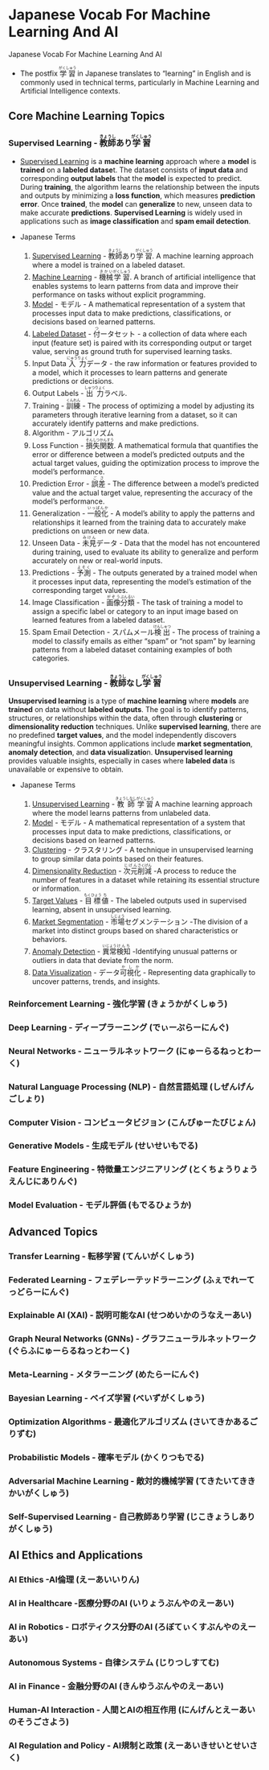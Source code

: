 # Japanese Vocab For Machine Learning And AI
Japanese Vocab For Machine Learning And AI

* The postfix <ruby>学習<rt>がくしゅう</rt></ruby> in Japanese translates to “learning” in English and is commonly used in technical terms, particularly in Machine Learning and Artificial Intelligence contexts. 

## Core Machine Learning Topics
###	Supervised Learning - <ruby>教師<rt>きょうし</rt></ruby>あり<ruby>学習<rt>がくしゅう</rt></ruby>
  * [Supervised Learning](https://en.wikipedia.org/wiki/Supervised_learning) is a **machine learning** approach where a **model** is **trained** on a **labeled datase**t. The dataset consists of **input data** and corresponding **output labels** that the **model** is expected to predict. During **training**, the algorithm learns the relationship between the inputs and outputs by minimizing a **loss function**, which measures **prediction error**. Once **trained**, the **model** can **generalize** to new, unseen data to make accurate **predictions**. **Supervised Learning** is widely used in applications such as **image classification** and **spam email detection**.

* Japanese Terms
	1.	[Supervised Learning](https://en.wikipedia.org/wiki/Supervised_learning) - <ruby>教師<rt>きょうし</rt></ruby>あり<ruby>学習<rt>がくしゅう</rt></ruby>. A machine learning approach where a model is trained on a labeled dataset. 
	2.	[Machine Learning](https://en.wikipedia.org/wiki/Machine_learning) - <ruby>機械<rt>きかい</rt></ruby><ruby>学習<rt>がくしゅう</rt></ruby>. A branch of artificial intelligence that enables systems to learn patterns from data and improve their performance on tasks without explicit programming.
	3.	[Model](https://en.wikipedia.org/wiki/Machine_learning#Models) - モデル - A mathematical representation of a system that processes input data to make predictions, classifications, or decisions based on learned patterns.
	4.	[Labeled Dataset](https://en.wikipedia.org/wiki/Labeled_data) - <ruby>付<rt>つ</rt></ruby>ータセット - a collection of data where each input (feature set) is paired with its corresponding output or target value, serving as ground truth for supervised learning tasks.
	5.	Input Data <ruby>入力<rt>にゅうりょく</rt></ruby>データ -  the raw information or features provided to a model, which it processes to learn patterns and generate predictions or decisions.
	6.	Output Labels - <ruby>出力<rt>しゅつりょく</rt></ruby>ラベル.
	7.	Training - <ruby>訓練<rt>くんれん</rt></ruby> - The process of optimizing a model by adjusting its parameters through iterative learning from a dataset, so it can accurately identify patterns and make predictions.
	8.	Algorithm - アルゴリズム
	9.	Loss Function - <ruby>損失<rt>そんしつ</rt></ruby><ruby>関数<rt>かんすう</rt></ruby>. A mathematical formula that quantifies the error or difference between a model’s predicted outputs and the actual target values, guiding the optimization process to improve the model’s performance.
	10.	Prediction Error - <ruby>誤差<rt>ごさ</rt></ruby> - The difference between a model’s predicted value and the actual target value, representing the accuracy of the model’s performance.
	11.	Generalization - <ruby>一般化<rt>いっぱんか</rt></ruby> - A model’s ability to apply the patterns and relationships it learned from the training data to accurately make predictions on unseen or new data.
	12.	Unseen Data - <ruby>未見<rt>みけん</rt></ruby>データ - Data that the model has not encountered during training, used to evaluate its ability to generalize and perform accurately on new or real-world inputs.
	13.	Predictions - <ruby>予測<rt>よそく</rt></ruby> - The outputs generated by a trained model when it processes input data, representing the model’s estimation of the corresponding target values.
	14.	Image Classification - <ruby>画像<rt>がぞう</rt></ruby><ruby>分類<rt>ぶんるい</rt></ruby> - The task of training a model to assign a specific label or category to an input image based on learned features from a labeled dataset.
	15.	Spam Email Detection - スパムメール<ruby>検出<rt>けんしゅつ</rt></ruby> - The process of training a model to classify emails as either “spam” or “not spam” by learning patterns from a labeled dataset containing examples of both categories.
###	Unsupervised Learning - <ruby>教師<rt>きょうし</rt></ruby>なし<ruby>学習<rt>がくしゅう</rt></ruby>
**Unsupervised learning** is a type of **machine learning** where **models** are **trained** on data without **labeled outputs**. The goal is to identify patterns, structures, or relationships within the data, often through **clustering** or **dimensionality reduction** techniques. Unlike **supervised learning**, there are no predefined **target values**, and the model independently discovers meaningful insights. Common applications include **market segmentation**, **anomaly detection**, and **data visualizatio**n. **Unsupervised learning** provides valuable insights, especially in cases where **labeled data** is unavailable or expensive to obtain.

  * Japanese Terms

	1.	[Unsupervised Learning](https://en.wikipedia.org/wiki/Unsupervised_learning) - <ruby>教師<rt>きょうしなし</rt></ruby><ruby>学習<rt>がくしゅう</rt></ruby>
A machine learning approach where the model learns patterns from unlabeled data.
	2.	[Model](https://en.wikipedia.org/wiki/Machine_learning#Models) - モデル - A mathematical representation of a system that processes input data to make predictions, classifications, or decisions based on learned patterns.
	3.	[Clustering](https://en.wikipedia.org/wiki/Cluster_analysis) - クラスタリング - A technique in unsupervised learning to group similar data points based on their features.
	4.	[Dimensionality Reduction](https://en.wikipedia.org/wiki/Dimensionality_reduction) - <ruby>次元<rt>じげん</rt></ruby><ruby>削減<rt>さくげん</rt></ruby> -A process to reduce the number of features in a dataset while retaining its essential structure or information.
	5.	[Target Values](https://en.wikipedia.org/wiki/Labeled_data) - <ruby>目標<rt>もくひょう</rt></ruby><ruby>値<rt>ち</rt></ruby> - The labeled outputs used in supervised learning, absent in unsupervised learning.
	6.	[Market Segmentation](https://en.wikipedia.org/wiki/Market_segmentation) - <ruby>市場<rt>しじょう</rt></ruby>セグメンテーション -The division of a market into distinct groups based on shared characteristics or behaviors.
	7.	[Anomaly Detection](https://en.wikipedia.org/wiki/Anomaly_detection) - <ruby>異常<rt>いじょう</rt></ruby><ruby>検知<rt>けんち</rt></ruby> -Identifying unusual patterns or outliers in data that deviate from the norm.
	8.	[Data Visualization](https://en.wikipedia.org/wiki/Data_and_information_visualization) - データ<ruby>可視化<rt>かしか</rt></ruby> - Representing data graphically to uncover patterns, trends, and insights.

###	Reinforcement Learning - 強化学習 (きょうかがくしゅう)
###	Deep Learning - ディープラーニング (でぃーぷらーにんぐ)
###	Neural Networks - ニューラルネットワーク (にゅーらるねっとわーく)
###	Natural Language Processing (NLP) - 自然言語処理 (しぜんげんごしょり)
###	Computer Vision -  コンピュータビジョン (こんぴゅーたびじょん)
###	Generative Models - 生成モデル (せいせいもでる)
###	Feature Engineering - 特徴量エンジニアリング (とくちょうりょうえんじにありんぐ)
###	Model Evaluation - モデル評価 (もでるひょうか)

## Advanced Topics
###	Transfer Learning - 転移学習 (てんいがくしゅう)
###	Federated Learning - フェデレーテッドラーニング (ふぇでれーてっどらーにんぐ)
###	Explainable AI (XAI) - 説明可能なAI (せつめいかのうなえーあい)
###	Graph Neural Networks (GNNs) - グラフニューラルネットワーク (ぐらふにゅーらるねっとわーく)
###	Meta-Learning - メタラーニング (めたらーにんぐ)
###	Bayesian Learning -  ベイズ学習 (べいずがくしゅう)
###	Optimization Algorithms - 最適化アルゴリズム (さいてきかあるごりずむ)
###	Probabilistic Models - 確率モデル (かくりつもでる)
###	Adversarial Machine Learning - 敵対的機械学習 (てきたいてききかいがくしゅう)
###	Self-Supervised Learning - 自己教師あり学習 (じこきょうしありがくしゅう)

## AI Ethics and Applications
###	AI Ethics -AI倫理 (えーあいいりん)
###	AI in Healthcare -医療分野のAI (いりょうぶんやのえーあい)
###	AI in Robotics - ロボティクス分野のAI (ろぼてぃくすぶんやのえーあい)
###	Autonomous Systems - 自律システム (じりつしすてむ)
###	AI in Finance - 金融分野のAI (きんゆうぶんやのえーあい)
###	Human-AI Interaction - 人間とAIの相互作用 (にんげんとえーあいのそうごさよう)
###	AI Regulation and Policy - AI規制と政策 (えーあいきせいとせいさく)

